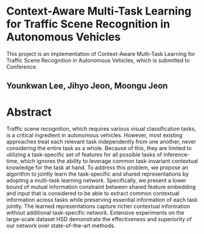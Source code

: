 # Context-Aware Multi-Task Learning for Traffic Scene Recognition in Autonomous Vehicles 

This project is an implementation of Context-Aware Multi-Task Learning for Traffic Scene Recognition in Autonomous Vehicles, which is submitted to Conference.

## Younkwan Lee, Jihyo Jeon, Moongu Jeon

# Abstract
Traffic scene recognition, which requires various visual classification tasks, is a critical ingredient in autonomous vehicles. However, most existing approaches treat each relevant task independently from one another, never considering the entire task as a whole. Because of this, they are limited to utilizing a task-specific set of features for all possible tasks of inference-time, which ignores the ability to leverage common task-invariant contextual knowledge for the task at hand. To address this problem, we propose an algorithm to jointly learn the task-specific and shared representations by adopting a multi-task learning network. Specifically, we present a lower bound of mutual information constraint between shared feature embedding and input that is considered to be able to extract common contextual information across tasks while preserving essential information of each task jointly. The learned representations capture richer contextual information without additional task-specific network. Extensive experiments on the large-scale dataset HSD demonstrate the effectiveness and superiority of our network over state-of-the-art methods.
